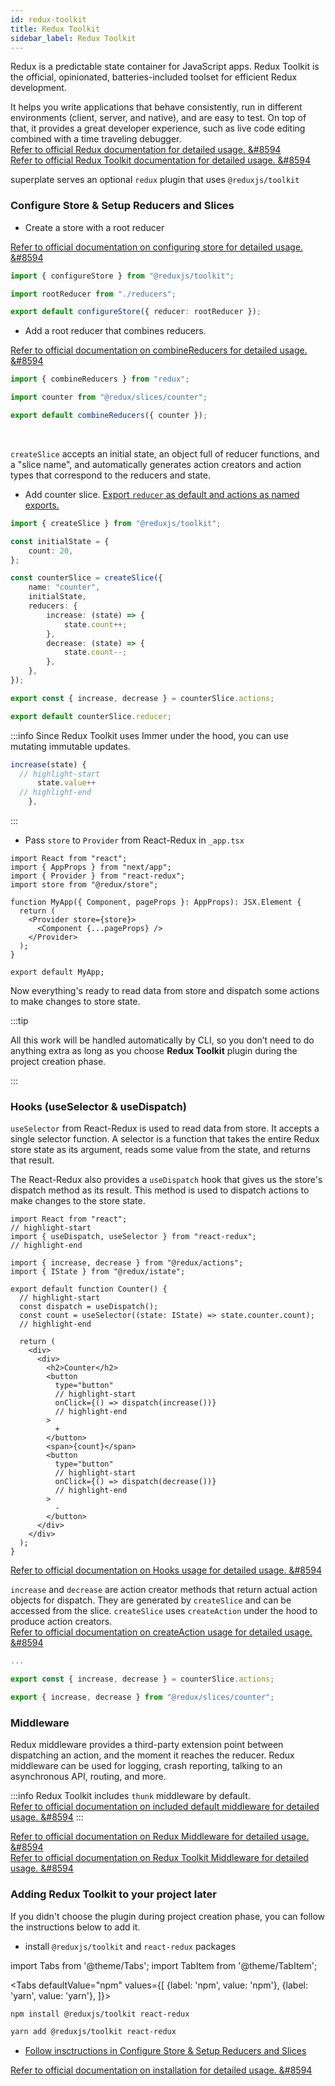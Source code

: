 ```yaml
---
id: redux-toolkit
title: Redux Toolkit
sidebar_label: Redux Toolkit
---
```


Redux is a predictable state container for JavaScript apps. Redux Toolkit is the official, opinionated, batteries-included toolset for efficient Redux development.

It helps you write applications that behave consistently, run in different environments (client, server, and native), and are easy to test. On top of that, it provides a great developer experience, such as live code editing combined with a time traveling debugger.  
[Refer to official Redux documentation for detailed usage. &#8594](https://redux.js.org/introduction/getting-started)  
[Refer to official Redux Toolkit documentation for detailed usage. &#8594](https://redux-toolkit.js.org/introduction/quick-start)

superplate serves an optional `redux` plugin that uses `@reduxjs/toolkit`
### Configure Store & Setup Reducers and Slices

- Create a store with a root reducer

[Refer to official documentation on configuring store for detailed usage. &#8594](https://redux-toolkit.js.org/api/configureStore)

```ts title="src/redux/store.ts"
import { configureStore } from "@reduxjs/toolkit";

import rootReducer from "./reducers";

export default configureStore({ reducer: rootReducer });
 ```

-  Add a root reducer that combines reducers.

[Refer to official documentation on combineReducers for detailed usage. &#8594](https://redux.js.org/recipes/structuring-reducers/using-combinereducers)


 ```ts title="src/redux/reducers.ts"
import { combineReducers } from "redux";

import counter from "@redux/slices/counter";

export default combineReducers({ counter });
```
<br/>

`createSlice` accepts an initial state, an object full of reducer functions, and a "slice name", and automatically generates action creators and action types that correspond to the reducers and state.  

- Add counter slice. [Export `reducer` as default and actions as named exports.](https://github.com/erikras/ducks-modular-redux)

```ts title="src/redux/slices/counter/index.ts"
import { createSlice } from "@reduxjs/toolkit";

const initialState = {
    count: 20,
};

const counterSlice = createSlice({
    name: "counter",
    initialState,
    reducers: {
        increase: (state) => {
            state.count++;
        },
        decrease: (state) => {
            state.count--;
        },
    },
});

export const { increase, decrease } = counterSlice.actions;

export default counterSlice.reducer;
```

:::info
Since Redux Toolkit uses Immer under the hood, you can use mutating immutable updates.
```js
increase(state) {
  // highlight-start
      state.value++
  // highlight-end
    },
```
:::

- Pass `store` to `Provider` from React-Redux in `_app.tsx`
```tsx title="pages/_app.tsx"
import React from "react";
import { AppProps } from "next/app";
import { Provider } from "react-redux";
import store from "@redux/store";

function MyApp({ Component, pageProps }: AppProps): JSX.Element {
  return (
    <Provider store={store}>
      <Component {...pageProps} />
    </Provider>
  );
}

export default MyApp;

```

Now everything's ready to read data from store and dispatch some actions to make changes to store state.

:::tip

All this work will be handled automatically by CLI, so you don’t need to do anything extra as long as you choose **Redux Toolkit** plugin during the project creation phase.

:::
### Hooks (useSelector & useDispatch)

`useSelector` from React-Redux is used to read data from store. It accepts a single selector function. A selector is a function that takes the entire Redux store state as its argument, reads some value from the state, and returns that result.

The React-Redux also provides a `useDispatch` hook that gives us the store's dispatch method as its result. This method is used to dispatch actions to make changes to the store state.

```tsx title="src/components/counter/index.tsx"
import React from "react";
// highlight-start
import { useDispatch, useSelector } from "react-redux";
// highlight-end

import { increase, decrease } from "@redux/actions";
import { IState } from "@redux/istate";

export default function Counter() {
  // highlight-start
  const dispatch = useDispatch();
  const count = useSelector((state: IState) => state.counter.count);
  // highlight-end
  
  return (
    <div>
      <div>
        <h2>Counter</h2>
        <button
          type="button"
          // highlight-start
          onClick={() => dispatch(increase())}
          // highlight-end
        >
          +
        </button>
        <span>{count}</span>
        <button
          type="button"
          // highlight-start
          onClick={() => dispatch(decrease())}
          // highlight-end
        >
          -
        </button>
      </div>
    </div>
  );
}
```
[Refer to official documentation on Hooks usage for detailed usage. &#8594](https://redux.js.org/tutorials/fundamentals/part-5-ui-react#reading-state-from-the-store-with-useselector)

`increase` and `decrease` are action creator methods that return actual action objects for dispatch. They are generated by `createSlice` and can be accessed from the slice. `createSlice` uses `createAction` under the hood to produce action creators.  
[Refer to official documentation on createAction usage for detailed usage. &#8594](https://redux-toolkit.js.org/api/createAction)

```ts title="src/redux/slices/counter/index.ts"
...

export const { increase, decrease } = counterSlice.actions;
```

```ts title="src/redux/actions.ts"
export { increase, decrease } from "@redux/slices/counter";
```


### Middleware

Redux middleware provides a third-party extension point between dispatching an action, and the moment it reaches the reducer. Redux middleware can be used for logging, crash reporting, talking to an asynchronous API, routing, and more.

:::info
Redux Toolkit includes `thunk` middleware by default.  
[Refer to official documentation on included default middleware for detailed usage. &#8594](https://redux-toolkit.js.org/api/getDefaultMiddleware#included-default-middleware)
:::

[Refer to official documentation on Redux Middleware for detailed usage. &#8594](https://redux.js.org/tutorials/fundamentals/part-4-store#middleware)  
[Refer to official documentation on Redux Toolkit Middleware for detailed usage. &#8594](https://redux-toolkit.js.org/api/getDefaultMiddleware)

### Adding Redux Toolkit to your project later

If you didn't choose the plugin during project creation phase, you can follow the instructions below to add it.

- install `@reduxjs/toolkit` and `react-redux` packages

import Tabs from '@theme/Tabs';
import TabItem from '@theme/TabItem';

<Tabs
  defaultValue="npm"
  values={[
    {label: 'npm', value: 'npm'},
    {label: 'yarn', value: 'yarn'},
  ]}>
  <TabItem value="npm">

```bash
npm install @reduxjs/toolkit react-redux
```
  </TabItem>
  <TabItem value="yarn">

```bash
yarn add @reduxjs/toolkit react-redux
```          
  </TabItem>
</Tabs>

- [Follow insctructions in Configure Store & Setup Reducers and Slices](#configure-store--setup-reducers-and-slices)

[Refer to official documentation on installation for detailed usage. &#8594](https://redux-toolkit.js.org/introduction/quick-start#installation)
